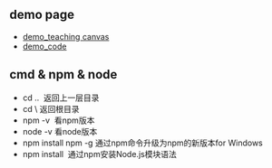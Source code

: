 ## demo page
* [demo_teaching canvas](https://segmentfault.com/a/1190000008278925)
* [demo_code](https://demo.luckyw.cn/)

## cmd & npm & node
* cd ..  返回上一层目录
* cd \ 返回根目录
* npm -v  看npm版本
* node -v 看node版本
* npm install npm -g 通过npm命令升级为npm的新版本for Windows
* npm install <Module Name>  通过npm安装Node.js模块语法
